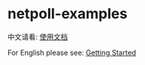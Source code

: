 # netpoll-examples

中文请看: [使用文档](https://www.cloudwego.io/zh/docs/netpoll/getting-started/)

For English please see: [Getting Started](https://www.cloudwego.io/docs/netpoll/getting-started/)

